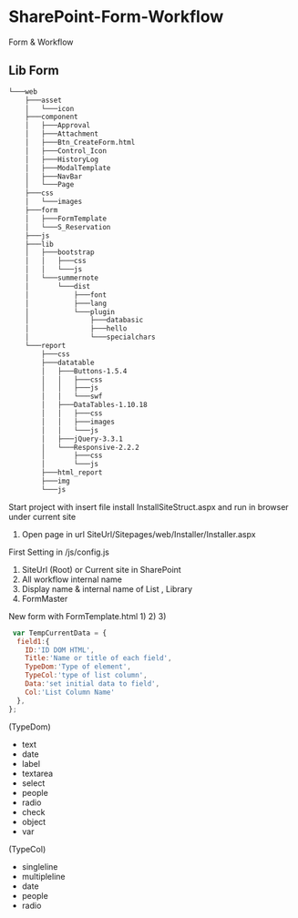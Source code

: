 # SharePoint-Form-Workflow
Form &amp; Workflow

## Lib Form
``` bash
└───web
    ├───asset
    │   └───icon
    ├───component
    │   ├───Approval
    │   ├───Attachment
    │   ├───Btn_CreateForm.html
    │   ├───Control_Icon
    │   ├───HistoryLog
    │   ├───ModalTemplate
    │   ├───NavBar
    │   └───Page
    ├───css
    │   └───images
    ├───form
    │   ├───FormTemplate
    │   └───S_Reservation
    ├───js
    ├───lib
    │   ├───bootstrap
    │   │   ├───css
    │   │   └───js
    │   └───summernote
    │       └───dist
    │           ├───font
    │           ├───lang
    │           └───plugin
    │               ├───databasic
    │               ├───hello
    │               └───specialchars
    └───report
        ├───css
        ├───datatable
        │   ├───Buttons-1.5.4
        │   │   ├───css
        │   │   ├───js
        │   │   └───swf
        │   ├───DataTables-1.10.18
        │   │   ├───css
        │   │   ├───images
        │   │   └───js
        │   ├───jQuery-3.3.1
        │   └───Responsive-2.2.2
        │       ├───css
        │       └───js
        ├───html_report
        ├───img
        └───js
```
Start project with insert file install InstallSiteStruct.aspx and run in browser under current site
1) Open page in url SiteUrl/Sitepages/web/Installer/Installer.aspx


First Setting in /js/config.js
1) SiteUrl (Root) or Current site in SharePoint
2) All workflow internal name
3) Display name & internal name of List , Library
4) FormMaster

New form with FormTemplate.html
1) 
2) 
3) 


``` javascript
 var TempCurrentData = {
  field1:{
    ID:'ID DOM HTML',
    Title:'Name or title of each field',
    TypeDom:'Type of element',
    TypeCol:'type of list column',
    Data:'set initial data to field',
    Col:'List Column Name'
  },
}; 
```


  (TypeDom)           
  - text               
  - date              
  - label              
  - textarea          
  - select            
  - people
  - radio
  - check
  - object
  - var

  (TypeCol)
  - singleline
  - multipleline
  - date
  - people
  - radio

